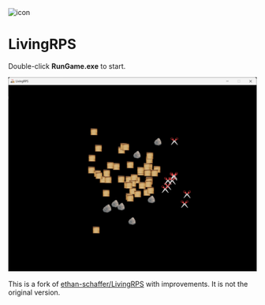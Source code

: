 <img src="icon.ico" alt="icon" width="50">

# LivingRPS

Double-click **RunGame.exe** to start.

<img src="demo.png" alt="Demo">

This is a fork of [ethan-schaffer/LivingRPS](https://github.com/ethan-schaffer/LivingRPS) with improvements. It is not the original version.